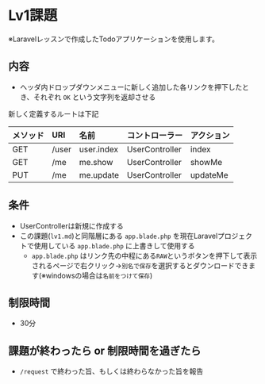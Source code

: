 # Lv1課題
※Laravelレッスンで作成したTodoアプリケーションを使用します。

## 内容
- ヘッダ内ドロップダウンメニューに新しく追加した各リンクを押下したとき、それぞれ `OK` という文字列を返却させる

新しく定義するルートは下記

| メソッド | URI   | 名前       | コントローラー | アクション |
| :-       | :-    | :-         | :-             | :-         |
| GET      | /user | user.index | UserController | index      |
| GET      | /me   | me.show    | UserController | showMe     |
| PUT      | /me   | me.update  | UserController | updateMe   |

## 条件
- UserControllerは新規に作成する
- この課題(`lv1.md`)と同階層にある `app.blade.php` を現在Laravelプロジェクトで使用している `app.blade.php` に上書きして使用する
    - `app.blade.php` はリンク先の中程にある`RAW`というボタンを押下して表示されるページで右クリック→`別名で保存`を選択するとダウンロードできます(※windowsの場合は`名前をつけて保存`)

## 制限時間
- 30分

## 課題が終わったら or 制限時間を過ぎたら
- `/request` で終わった旨、もしくは終わらなかった旨を報告


